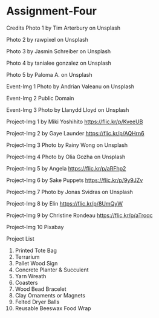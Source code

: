 # Assignment-Four

Credits
Photo 1 by Tim Arterbury on Unsplash

Photo 2 by rawpixel on Unsplash

Photo 3 by Jasmin Schreiber on Unsplash

Photo 4 by tanialee gonzalez on Unsplash

Photo 5 by Paloma A. on Unsplash

Event-Img 1 Photo by Andrian Valeanu on Unsplash

Event-Img 2 Public Domain

Event-Img 3 Photo by Llanydd Lloyd on Unsplash


Project-Img 1 by Miki Yoshihito https://flic.kr/p/KveeUB

Project-Img 2 by Gaye Launder https://flic.kr/p/AQHrn6

Project-Img 3 Photo by Rainy Wong on Unsplash

Project-Img 4 Photo by Olia Gozha on Unsplash

Project-Img 5 by Angela https://flic.kr/p/aRFhp2

Project-Img 6 by Sake Puppets https://flic.kr/p/9y9JZv

Project-Img 7 Photo by Jonas Svidras on Unsplash

Project-Img 8 by Elin https://flic.kr/p/8UmQyW

Project-Img 9 by Christine Rondeau https://flic.kr/p/aTroqc

Project-Img 10 Pixabay


Project List
1. Printed Tote Bag
2. Terrarium
3. Pallet Wood Sign
4. Concrete Planter & Succulent
5. Yarn Wreath
6. Coasters
7. Wood Bead Bracelet
8. Clay Ornaments or Magnets
9. Felted Dryer Balls
10. Reusable Beeswax Food Wrap


